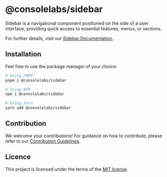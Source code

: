# @consolelabs/sidebar

Sidebar is a navigational component positioned on the side of a user interface,
providing quick access to essential features, menus, or sections.

For further details, visit our
[Sidebar Documentation](https://ds.console.so/?path=/story/ui-sidebar--default).

## Installation

Feel free to use the package manager of your choice:

```sh
# Using PNPM
pnpm i @consolelabs/sidebar

# Using NPM
npm i @consolelabs/sidebar

# Using Yarn
yarn add @consolelabs/sidebar
```

## Contribution

We welcome your contributions! For guidance on how to contribute, please refer
to our [Contribution Guidelines](/CONTRIBUTING.md).

## Licence

This project is licensed under the terms of the
[MIT license](https://choosealicense.com/licenses/mit/).
